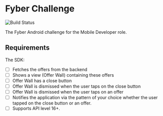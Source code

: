 # Fyber Challenge

![Build Status](https://github.com/tillchen/Fyber-Challenge/workflows/build/badge.svg)

The Fyber Android challenge for the Mobile Developer role.

## Requirements

The SDK:
* [ ] Fetches the offers from the backend
* [ ] Shows a view (Offer Wall) containing these offers
* [ ] Offer Wall has a close button
* [ ] Offer Wall is dismissed when the user taps on the close button
* [ ] Offer Wall is dismissed when the user taps on an offer
* [ ] Notifies the application via the pattern of your choice whether the user tapped on the close button or an offer.
* [ ] Supports API level 16+.
